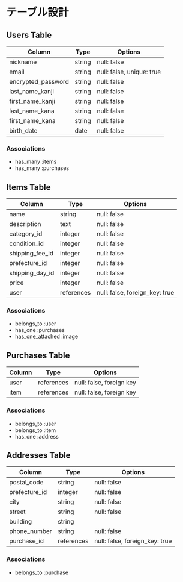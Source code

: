 # テーブル設計

## Users Table
| Column              | Type      | Options                       |
|---------------------|-----------|-------------------------------|
| nickname            | string    | null: false                   |
| email               | string    | null: false, unique: true     |
| encrypted_password  | string    | null: false                   | 
| last_name_kanji     | string    | null: false                   |
| first_name_kanji    | string    | null: false                   |
| last_name_kana      | string    | null: false                   |
| first_name_kana     | string    | null: false                   |
| birth_date          | date      | null: false                   |

### Associations
- has_many :items
- has_many :purchases

## Items Table
| Column          | Type       | Options                        |
|-----------------|------------|--------------------------------| 
| name            | string     | null: false                    |
| description     | text       | null: false                    |
| category_id     | integer    | null: false                    |
| condition_id    | integer    | null: false                    |
| shipping_fee_id | integer    | null: false                    |
| prefecture_id   | integer    | null: false                    |
| shipping_day_id | integer    | null: false                    |
| price           | integer    | null: false                    |
| user            | references | null: false, foreign_key: true |

### Associations
- belongs_to :user
- has_one :purchases
- has_one_attached :image

## Purchases Table
| Column   | Type       | Options                       |
|----------|------------|-------------------------------|
| user     | references | null: false, foreign key      |
| item     | references | null: false, foreign key      |


### Associations
- belongs_to :user
- belongs_to :item
- has_one :address

## Addresses Table
| Column        | Type       | Options                        |
|---------------|------------|--------------------------------|
| postal_code   | string     | null: false                    |
| prefecture_id | integer    | null: false                    |
| city          | string     | null: false                    |
| street        | string     | null: false                    |
| building      | string     |                                |
| phone_number  | string     | null: false                    |
| purchase_id   | references | null: false, foreign_key: true |


### Associations
- belongs_to :purchase